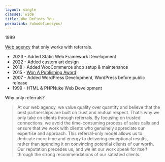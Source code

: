 ```yaml
---
layout: single
classes: wide
title: Who Defines You
permalink: /whodefinesyou/
---
```

1999

[Web agency](https://whodefinesyou.com) that only works with referrals.

- 2023 - Added Static Web Framework Development
- 2022 - Added custom art design
- 2018 - Added WooCommerce shop setup & maintenance
- 2015 - [Won A Publishing Award](/publishing-award/)
- 2007 - Added WordPress Development, WordPress before public release
- 1999 - HTML & PHPNuke Web Development

Why only referrals?

>At our web agency, we value quality over quantity and believe that the best partnerships are built on trust and mutual respect. That’s why we only take on clients through referrals. By focusing on trusted connections, we avoid the time-consuming process of sales calls and ensure that we work with clients who genuinely appreciate our expertise and approach. This referral-only model allows us to dedicate more time and energy to delivering exceptional results, rather than spending it on convincing potential clients of our worth. Our reputation precedes us, and we let our work speak for itself through the strong recommendations of our satisfied clients.